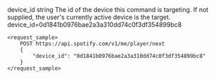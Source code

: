 <output>
    <request_body_params>
        <param>
            <name>device_id</name>
            <type>string</type>
            <description>The id of the device this command is targeting. If not supplied, the user's currently active device is the target.</description>
            <example>device_id=0d1841b0976bae2a3a310dd74c0f3df354899bc8</example>
        </param>
    </request_body_params>
    
    <request_sample>
        POST https://api.spotify.com/v1/me/player/next
        {
            "device_id": "0d1841b0976bae2a3a310dd74c0f3df354899bc8"
        }
    </request_sample>
</output>